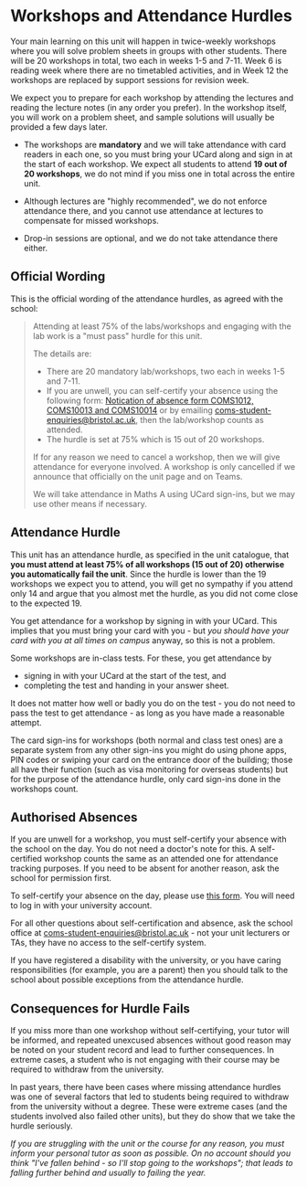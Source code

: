 # Workshops and Attendance Hurdles

Your main learning on this unit will happen in twice-weekly workshops where you will solve problem sheets in groups with other students. There will be 20 workshops in total, two each in weeks 1-5 and 7-11. Week 6 is reading week where there are no timetabled activities, and in Week 12 the workshops are replaced by support sessions for revision week.

We expect you to prepare for each workshop by attending the lectures and reading the lecture notes (in any order you prefer). In the workshop itself, you will work on a problem sheet, and sample solutions will usually be provided a few days later.

  - The workshops are **mandatory** and we will take attendance with card readers in each one, so you must bring your UCard along and sign in at the start of each workshop. We expect all students to attend **19 out of 20 workshops**, we do not mind if you miss one in total across the entire unit. 

  - Although lectures are "highly recommended", we do not enforce attendance there, and you cannot use attendance at lectures to compensate for missed workshops.

  - Drop-in sessions are optional, and we do not take attendance there either.

## Official Wording

This is the official wording of the attendance hurdles, as agreed with the school:

> Attending at least 75% of the labs/workshops and engaging with the lab work is a "must pass" hurdle for this unit.  
>
> The details are: 
>   - There are 20 mandatory lab/workshops, two each in weeks 1-5 and 7-11.
>   - If you are unwell, you can self-certify your absence using the following form: [Notication of absence form COMS1012, COMS10013 and COMS10014](https://forms.office.com/e/vu0sJdZPCkor) or by emailing coms-student-enquiries@bristol.ac.uk, then the lab/workshop counts as attended.
>  - The hurdle is set at 75% which is 15 out of 20 workshops.
> 
> If for any reason we need to cancel a workshop, then we will give attendance for everyone involved.  A workshop is only cancelled if we announce that officially on the unit page and on Teams.
> 
> We will take attendance in Maths A using UCard sign-ins, but we may use other means if necessary.


## Attendance Hurdle

This unit has an attendance hurdle, as specified in the unit catalogue, that **you must attend at least 75% of all workshops (15 out of 20) otherwise you automatically fail the unit**. Since the hurdle is lower than the 19 workshops we expect you to attend, you will get no sympathy if you attend only 14 and argue that you almost met the hurdle, as you did not come close to the expected 19.

You get attendance for a workshop by signing in with your UCard. This implies that you must bring your card with you - but _you should have your card with you at all times on campus_ anyway, so this is not a problem.

Some workshops are in-class tests. For these, you get attendance by 
  - signing in with your UCard at the start of the test, and
  - completing the test and handing in your answer sheet.
  
It does not matter how well or badly you do on the test - you do not need to pass the test to get attendance - as long as you have made a reasonable attempt.

The card sign-ins for workshops (both normal and class test ones) are a separate system from any other sign-ins you might do using phone apps, PIN codes or swiping your card on the entrance door of the building; those all have their function (such as visa monitoring for overseas students) but for the purpose of the attendance hurdle, only card sign-ins done in the workshops count.

## Authorised Absences

If you are unwell for a workshop, you must self-certify your absence with the school on the day. You do not need a doctor's note for this. A self-certified workshop counts the same as an attended one for attendance tracking purposes. If you need to be absent for another reason, ask the school for permission first. 

To self-certify your absence on the day, please use [this form](https://forms.office.com/pages/responsepage.aspx?id=MH_ksn3NTkql2rGM8aQVG-pj0DRjxdBLqYjaUMvfzEBURFFTRkdYWlJHTjYzWjRENE5CSU1QRFI3VSQlQCN0PWcu). You will need to log in with your university account.


For all other questions about self-certification and absence, ask the school office at [coms-student-enquiries@bristol.ac.uk](mailto:coms-student-enquiries@bristol.ac.uk) - not your unit lecturers or TAs, they have no access to the self-certify system.

If you have registered a disability with the university, or you have caring responsibilities (for example, you are a parent) then you should talk to the school about possible exceptions from the attendance hurdle.

## Consequences for Hurdle Fails

If you miss more than one workshop without self-certifying, your tutor will be informed, and repeated unexcused absences without good reason may be noted on your student record and lead to further consequences. In extreme cases, a student who is not engaging with their course may be required to withdraw from the university.

In past years, there have been cases where missing attendance hurdles was one of several factors that led to students being required to withdraw from the university without a degree. These were extreme cases (and the students involved also failed other units), but they do show that we take the hurdle seriously.

_If you are struggling with the unit or the course for any reason, you must inform your personal tutor as soon as possible. On no account should you think "I've fallen behind - so I'll stop going to the workshops"; that leads to falling further behind and usually to failing the year._

